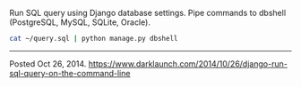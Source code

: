 Run SQL query using Django database settings. Pipe commands to dbshell (PostgreSQL, MySQL, SQLite, Oracle).

```bash
cat ~/query.sql | python manage.py dbshell
```

---

Posted Oct 26, 2014.
https://www.darklaunch.com/2014/10/26/django-run-sql-query-on-the-command-line